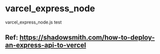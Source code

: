 # varcel_express_node
varcel_express_node.js  test

## Ref: https://shadowsmith.com/how-to-deploy-an-express-api-to-vercel
